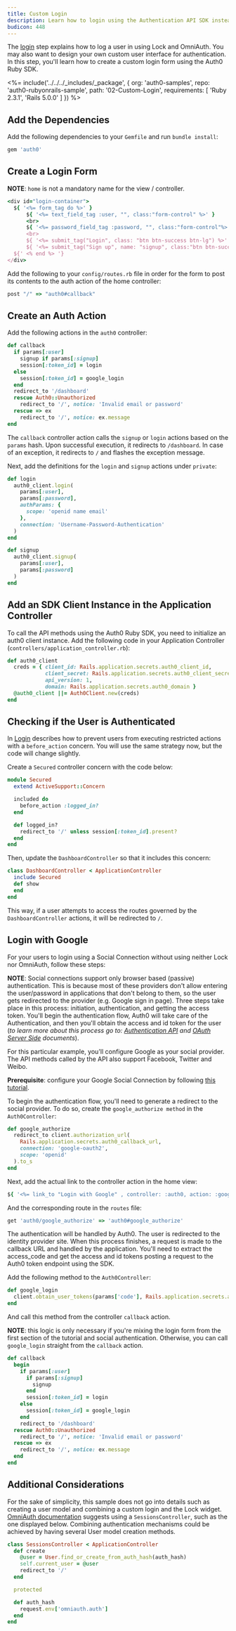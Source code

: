 ```yaml
---
title: Custom Login
description: Learn how to login using the Authentication API SDK instead of OmniAuth.
budicon: 448
---
```


The [login](/quickstart/webapp/rails/01-login) step explains how to log a user in using Lock and OmniAuth. You may also want to design your own custom user interface for authentication. In this step, you'll learn how to create a custom login form using the Auth0 Ruby SDK.

<%= include('../../../_includes/_package', {
  org: 'auth0-samples',
  repo: 'auth0-rubyonrails-sample',
  path: '02-Custom-Login',
  requirements: [
    'Ruby 2.3.1',
    'Rails 5.0.0'
  ]
}) %>

## Add the Dependencies

Add the following dependencies to your `Gemfile` and run `bundle install`:

```js
gem 'auth0'
```

## Create a Login Form

**NOTE**: `home` is not a mandatory name for the view / controller.

```ruby
<div id="login-container">
  ${ '<%= form_tag do %>' }
      ${ '<%= text_field_tag :user, "", class:"form-control" %>' }
      <br>
      ${ '<%= password_field_tag :password, "", class:"form-control"%>' }</p>
      <br>
      ${ '<%= submit_tag("Login", class: "btn btn-success btn-lg") %>' }
      ${ '<%= submit_tag("Sign up", name: "signup", class:"btn btn-success btn-lg") %>' }
  ${' <% end %> '}
</div>
```

Add the following to your `config/routes.rb` file in order for the form to post its contents to the auth action of the home controller:

```ruby
post "/" => "auth0#callback"
```

## Create an Auth Action

Add the following actions in the `auth0` controller:

```ruby
def callback
  if params[:user]
    signup if params[:signup]
    session[:token_id] = login
  else
    session[:token_id] = google_login
  end
  redirect_to '/dashboard'
  rescue Auth0::Unauthorized
    redirect_to '/', notice: 'Invalid email or password'
  rescue => ex
    redirect_to '/', notice: ex.message
end
```
The `callback` controller action calls the `signup` or `login` actions based on the `params` hash. Upon successful execution, it redirects to `/dashboard`. In case of an exception, it redirects to `/` and flashes the exception message.

Next, add the definitions for the `login` and `signup` actions under `private`:

```ruby
def login
  auth0_client.login(
    params[:user],
    params[:password],
    authParams: {
      scope: 'openid name email'
    },
    connection: 'Username-Password-Authentication'
  )
end

def signup
  auth0_client.signup(
    params[:user],
    params[:password]
  )
end
```

## Add an SDK Client Instance in the Application Controller

To call the API methods using the Auth0 Ruby SDK, you need to initialize an auth0 client instance. Add the following code in your Application Controller (`controllers/application_controller.rb`):

```ruby
def auth0_client
  creds = { client_id: Rails.application.secrets.auth0_client_id,
            client_secret: Rails.application.secrets.auth0_client_secret,
            api_version: 1,
            domain: Rails.application.secrets.auth0_domain }
  @auth0_client ||= Auth0Client.new(creds)
end
```

## Checking if the User is Authenticated

In [Login](/quickstart/webapp/rails/01-login) describes how to prevent users from executing restricted actions with a `before_action` concern. You will use the same strategy now, but the code will change slightly.

Create a `Secured` controller concern with the code below:

```ruby
module Secured
  extend ActiveSupport::Concern

  included do
    before_action :logged_in?
  end

  def logged_in?
    redirect_to '/' unless session[:token_id].present?
  end
end
```

Then, update the `DashboardController` so that it includes this concern:

```ruby
class DashboardController < ApplicationController
  include Secured
  def show
  end
end
```

This way, if a user attempts to access the routes governed by the `DashboardController` actions, it will be redirected to `/`.

## Login with Google

For your users to login using a Social Connection without using neither Lock nor OmniAuth, follow these steps:

**NOTE**: Social connections support only browser based (passive) authentication. This is because most of these providers don't allow entering the user/password in applications that don't belong to them, so the user gets redirected to the provider (e.g. Google sign in page). Three steps take place in this process: initiation, authentication, and getting the access token. You'll begin the authentication flow, Auth0 will take care of the Authentication, and then you'll obtain the access and id token for the user (*to learn more about this process go to: [Authentication API](/api/authentication#!%23get--authorize_social) and [OAuth Server Side](/protocols#oauth-server-side) documents*).

For this particular example, you'll configure Google as your social provider. The API methods called by the API also support Facebook, Twitter and Weibo.

**Prerequisite**: configure your Google Social Connection by following [this tutorial](/connections/social/google).

To begin the authentication flow, you'll need to generate a redirect to the social provider. To do so, create the `google_authorize method` in the `Auth0Controller`:

```ruby
def google_authorize
  redirect_to client.authorization_url(
    Rails.application.secrets.auth0_callback_url,
    connection: 'google-oauth2',
    scope: 'openid'
  ).to_s
end
```

Next, add the actual link to the controller action in the home view:

```ruby
${ '<%= link_to "Login with Google" , controller: :auth0, action: :google_authorize %>' }
```
And the corresponding route in the `routes` file:

```ruby
get 'auth0/google_authorize' => 'auth0#google_authorize'
```

The authentication will be handled by Auth0. The user is redirected to the identity provider site. When this process finishes, a request is made to the callback URL and handled by the application. You'll need to extract the access_code and get the access and id tokens posting a request to the Auth0 token endpoint using the SDK.

Add the following method to the `Auth0Controller`:

```ruby
def google_login
  client.obtain_user_tokens(params['code'], Rails.application.secrets.auth0_callback_url, 'google-oauth2', 'openid')['id_token']
end
```

And call this method from the controller `callback` action.

**NOTE**: this logic is only necessary if you're mixing the login form from the first section of the tutorial and social authentication. Otherwise, you can call `google_login` straight from the `callback` action.

```ruby
def callback
  begin
    if params[:user]
      if params[:signup]
        signup
      end
      session[:token_id] = login
    else
      session[:token_id] = google_login
    end
    redirect_to '/dashboard'
  rescue Auth0::Unauthorized
    redirect_to '/', notice: 'Invalid email or password'
  rescue => ex
    redirect_to '/', notice: ex.message
  end
end
```

## Additional Considerations

For the sake of simplicity, this sample does not go into details such as creating a user model and combining a custom login and the Lock widget. [OmniAuth documentation](https://github.com/intridea/omniauth#integrating-omniauth-into-your-application) suggests using a `SessionsController`, such as the one displayed below. Combining authentication mechanisms could be achieved by having several User model creation methods.

```ruby
class SessionsController < ApplicationController
  def create
    @user = User.find_or_create_from_auth_hash(auth_hash)
    self.current_user = @user
    redirect_to '/'
  end

  protected

  def auth_hash
    request.env['omniauth.auth']
  end
end
```
